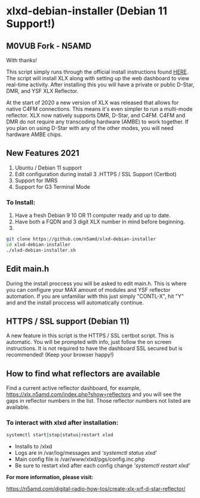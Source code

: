 # xlxd-debian-installer (Debian 11 Support!)
## M0VUB Fork - N5AMD 
With thanks!

This script simply runs through the official install instructions found [HERE](https://github.com/LX3JL/xlxd). The script will install XLX along with setting up the web dashboard to view real-time activity. After installing this you will have a private or public D-Star, DMR, and YSF XLX Reflector.

At the start of 2020 a new version of XLX was released that allows for native C4FM connections. This means it's even simpler to run a multi-mode reflector. XLX now natively supports DMR, D-Star, and C4FM. C4FM and DMR do not require any transcoding hardware (AMBE) to work together. If you plan on using D-Star with any of the other modes, you will need hardware AMBE chips.

## New Features 2021
1. Ubuntu / Debian 11 support
2. Edit configuration during install
3 .HTTPS / SSL Support (Certbot)
5. Support for IMRS
6. Support for G3 Terminal Mode

### To Install:
1. Have a fresh Debian 9 10 OR 11 computer ready and up to date.
2. Have both a FQDN and 3 digit XLX number in mind before beginning.
3. 
```sh
git clone https://github.com/n5amd/xlxd-debian-installer
cd xlxd-debian-installer
./xlxd-debian-installer.sh
```
## Edit main.h
During the install proccess you will be asked to edit main.h. This is where you can configure your MAX amount of modules and YSF reflector automation. If you are unfamiliar with this just simply "CONTL-X", hit "Y" and and the install proccess will automatically continue.
## HTTPS / SSL support (Debian 11)
A new feature in this script is the HTTPS / SSL certbot script. This is automatic. You will be prompted with info, just follow the on screen instructions. It is not required to have the dashboard SSL secured but is recommended! (Keep your browser happy!)
## How to find what reflectors are available
Find a current active reflector dashboard, for example, https://xlx.n5amd.com/index.php?show=reflectors and you will see the gaps in reflector numbers in the list. Those reflector numbers not listed are available. 

### To interact with xlxd after installation:
```sh
systemctl start|stop|status|restart xlxd
```
 - Installs to /xlxd
 - Logs are in /var/log/messages and *'systemctl status xlxd'*
 - Main config file is /var/www/xlxd/pgs/config.inc.php
 - Be sure to restart xlxd after each config change *'systemctl restart xlxd'*

**For more information, please visit:**

https://n5amd.com/digital-radio-how-tos/create-xlx-xrf-d-star-reflector/
